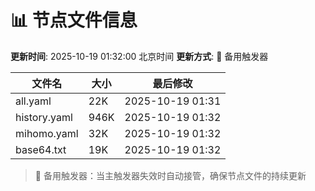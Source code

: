 # 📊 节点文件信息

**更新时间**: 2025-10-19 01:32:00 北京时间
**更新方式**: 🔄 备用触发器

| 文件名 | 大小 | 最后修改 |
|--------|------|----------|
| all.yaml | 22K | 2025-10-19 01:31 |
| history.yaml | 946K | 2025-10-19 01:32 |
| mihomo.yaml | 32K | 2025-10-19 01:32 |
| base64.txt | 19K | 2025-10-19 01:32 |

> 🔄 备用触发器：当主触发器失效时自动接管，确保节点文件的持续更新
